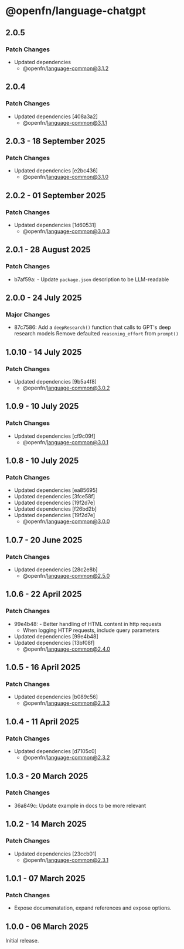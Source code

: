 # @openfn/language-chatgpt

## 2.0.5

### Patch Changes

- Updated dependencies
  - @openfn/language-common@3.1.2

## 2.0.4

### Patch Changes

- Updated dependencies [408a3a2]
  - @openfn/language-common@3.1.1

## 2.0.3 - 18 September 2025

### Patch Changes

- Updated dependencies \[e2bc436]
  - @openfn/language-common@3.1.0

## 2.0.2 - 01 September 2025

### Patch Changes

- Updated dependencies \[1d60531]
  - @openfn/language-common@3.0.3

## 2.0.1 - 28 August 2025

### Patch Changes

- b7af59a: - Update `package.json` description to be LLM-readable

## 2.0.0 - 24 July 2025

### Major Changes

- 87c7586: Add a `deepResearch()` function that calls to GPT's deep research
  models Remove defaulted `reasoning_effort` from `prompt()`

## 1.0.10 - 14 July 2025

### Patch Changes

- Updated dependencies \[9b5a4f8]
  - @openfn/language-common@3.0.2

## 1.0.9 - 10 July 2025

### Patch Changes

- Updated dependencies \[cf9c09f]
  - @openfn/language-common@3.0.1

## 1.0.8 - 10 July 2025

### Patch Changes

- Updated dependencies \[ea85695]
- Updated dependencies \[3fce58f]
- Updated dependencies \[19f2d7e]
- Updated dependencies \[f26bd2b]
- Updated dependencies \[19f2d7e]
  - @openfn/language-common@3.0.0

## 1.0.7 - 20 June 2025

### Patch Changes

- Updated dependencies \[28c2e8b]
  - @openfn/language-common@2.5.0

## 1.0.6 - 22 April 2025

### Patch Changes

- 99e4b48: - Better handling of HTML content in http requests
  - When logging HTTP requests, include query parameters
- Updated dependencies \[99e4b48]
- Updated dependencies \[13bf08f]
  - @openfn/language-common@2.4.0

## 1.0.5 - 16 April 2025

### Patch Changes

- Updated dependencies \[b089c56]
  - @openfn/language-common@2.3.3

## 1.0.4 - 11 April 2025

### Patch Changes

- Updated dependencies \[d7105c0]
  - @openfn/language-common@2.3.2

## 1.0.3 - 20 March 2025

### Patch Changes

- 36a849c: Update example in docs to be more relevant

## 1.0.2 - 14 March 2025

### Patch Changes

- Updated dependencies \[23ccb01]
  - @openfn/language-common@2.3.1

## 1.0.1 - 07 March 2025

### Patch Changes

- Expose documenatation, expand references and expose options.

## 1.0.0 - 06 March 2025

Initial release.
